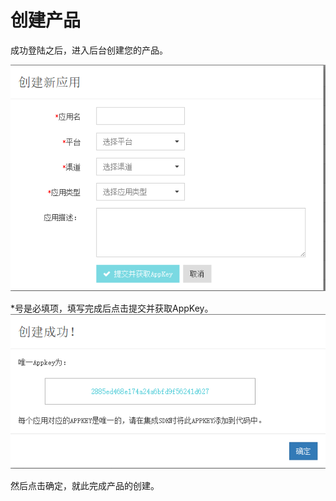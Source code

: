 # 创建产品

成功登陆之后，进入后台创建您的产品。

![](/assets/create_product_picture.png)

*号是必填项，填写完成后点击提交并获取AppKey。
![](/assets/create_product_picture1.png)


然后点击确定，就此完成产品的创建。